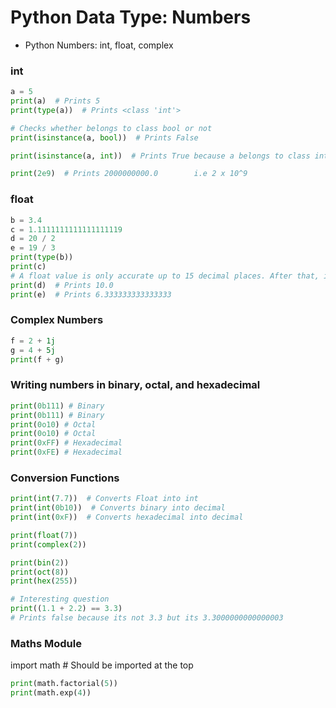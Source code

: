 # Python Data Type: Numbers

- Python Numbers: int, float, complex

### int

```python
a = 5
print(a)  # Prints 5
print(type(a))  # Prints <class 'int'>

# Checks whether belongs to class bool or not
print(isinstance(a, bool))  # Prints False

print(isinstance(a, int))  # Prints True because a belongs to class int

print(2e9)  # Prints 2000000000.0        i.e 2 x 10^9
```

### float

```python
b = 3.4
c = 1.1111111111111111119
d = 20 / 2
e = 19 / 3
print(type(b))
print(c)
# A float value is only accurate up to 15 decimal places. After that, it rounds the number off
print(d)  # Prints 10.0
print(e)  # Prints 6.333333333333333
```

### Complex Numbers

```python
f = 2 + 1j
g = 4 + 5j
print(f + g)
```

### Writing numbers in binary, octal, and hexadecimal

```python
print(0b111) # Binary
print(0b111) # Binary
print(0o10) # Octal
print(0o10) # Octal
print(0xFF) # Hexadecimal
print(0xFE) # Hexadecimal
```

### Conversion Functions

```python
print(int(7.7))  # Converts Float into int
print(int(0b10))  # Converts binary into decimal
print(int(0xF))  # Converts hexadecimal into decimal

print(float(7))
print(complex(2))

print(bin(2))
print(oct(8))
print(hex(255))

# Interesting question
print((1.1 + 2.2) == 3.3)
# Prints false because its not 3.3 but its 3.3000000000000003
```

### Maths Module

import math # Should be imported at the top

```python
print(math.factorial(5))
print(math.exp(4))
```

